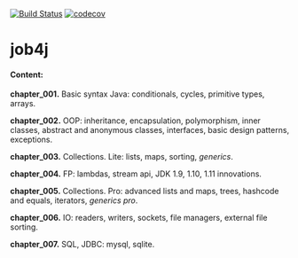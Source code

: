 [![Build Status](https://travis-ci.org/alexey-taranov/job4j.svg?branch=master)](https://travis-ci.org/alexey-taranov/job4j)
[![codecov](https://codecov.io/gh/alexey-taranov/job4j/branch/master/graph/badge.svg)](https://codecov.io/gh/alexey-taranov/job4j)
# job4j

 #### Content:
 
 **chapter_001.** Basic syntax Java: conditionals, cycles, primitive types, arrays.
 
 **chapter_002.** OOP: inheritance, encapsulation, polymorphism, inner classes, abstract and anonymous classes, interfaces, basic design patterns, exceptions.
 
 **chapter_003.** Collections. Lite: lists, maps, sorting, _generics_.
 
 **chapter_004.** FP: lambdas, stream api, JDK 1.9, 1.10, 1.11 innovations.
 
 **chapter_005.** Collections. Pro: advanced lists and maps, trees, hashcode and equals, iterators, _generics pro_.
 
 **chapter_006.** IO: readers, writers, sockets, file managers, external file sorting.
 
 **chapter_007.** SQL, JDBC: mysql, sqlite.